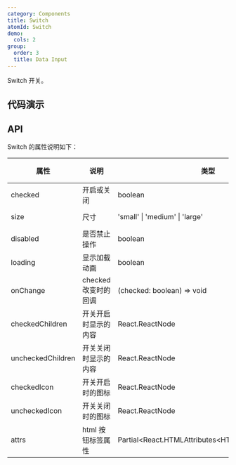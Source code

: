 ```yaml
---
category: Components
title: Switch
atomId: Switch
demo:
  cols: 2
group:
  order: 3
  title: Data Input
---
```


Switch 开关。

## 代码演示

<!-- prettier-ignore -->
<code src="./demo/basic.tsx"></code>
<code src="./demo/size.tsx"></code>
<code src="./demo/content.tsx"></code>
<code src="./demo/disabled.tsx"></code>
<code src="./demo/event.tsx"></code>
<code src="./demo/loading.tsx"></code>
<code src="./demo/icon.tsx"></code>

## API

Switch 的属性说明如下：

| 属性              | 说明                 | 类型                                               | 默认值   | 版本 |
| ----------------- | -------------------- | -------------------------------------------------- | -------- | ---- |
| checked           | 开启或关闭           | boolean                                            | false    | --   |
| size              | 尺寸                 | 'small' \| 'medium' \| 'large'                     | 'medium' | --   |
| disabled          | 是否禁止操作         | boolean                                            | false    | --   |
| loading           | 显示加载动画         | boolean                                            | false    | --   |
| onChange          | checked 改变时的回调 | (checked: boolean) => void                         | --       | --   |
| checkedChildren   | 开关开启时显示的内容 | React.ReactNode                                    | --       | --   |
| uncheckedChildren | 开关关闭时显示的内容 | React.ReactNode                                    | --       | --   |
| checkedIcon       | 开关开启时的图标     | React.ReactNode                                    | --       | --   |
| uncheckedIcon     | 开关关闭时的图标     | React.ReactNode                                    | --       | --   |
| attrs             | html 按钮标签属性    | Partial\<React.HTMLAttributes\<HTMLButtonElement>> |          | --   |
